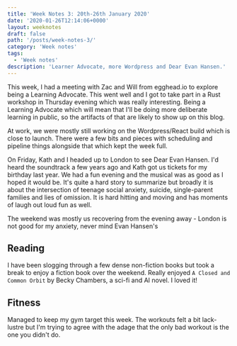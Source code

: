 ```yaml
---
title: 'Week Notes 3: 20th-26th January 2020'
date: '2020-01-26T12:14:06+0000'
layout: weeknotes
draft: false
path: '/posts/week-notes-3/'
category: 'Week notes'
tags:
  - 'Week notes'
description: 'Learner Advocate, more Wordpress and Dear Evan Hansen.'
---
```


This week, I had a meeting with Zac and Will from egghead.io to explore being a Learning Advocate. This went well and I got to take part in a Rust workshop in Thursday evening which was really interesting. Being a Learning Advocate which will mean that I'll be doing more deliberate learning in public, so the artifacts of that are likely to show up on this blog.

At work, we were mostly still working on the Wordpress/React build which is close to launch. There were a few bits and pieces with scheduling and pipeline things alongside that which kept the week full.

On Friday, Kath and I headed up to London to see Dear Evan Hansen. I'd heard the soundtrack a few years ago and Kath got us tickets for my birthday last year. We had a fun evening and the musical was as good as I hoped it would be. It's quite a hard story to summarize but broadly it is about the intersection of teenage social anxiety, suicide, single-parent families and lies of omission. It is hard hitting and moving and has moments of laugh out loud fun as well.

The weekend was mostly us recovering from the evening away - London is not good for my anxiety, never mind Evan Hansen's

## Reading

I have been slogging through a few dense non-fiction books but took a break to enjoy a fiction book over the weekend. Really enjoyed `A Closed and Common Orbit` by Becky Chambers, a sci-fi and AI novel. I loved it!

## Fitness

Managed to keep my gym target this week. The workouts felt a bit lack-lustre but I'm trying to agree with the adage that the only bad workout is the one you didn't do.
